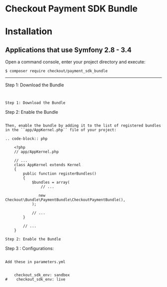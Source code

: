 
Checkout Payment SDK Bundle 
============




Installation
============

Applications that use Symfony 2.8 - 3.4
----------------------------------

Open a command console, enter your project directory and execute:



    $ composer require checkout/payment_sdk_bundle


----------------------------------------

Step 1: Download the Bundle
~~~~~~~~~~~~~~~~~~~~~~~~~~~


Step 1: Download the Bundle
~~~~~~~~~~~~~~~~~~~~~~~~~~~
Step 2: Enable the Bundle
~~~~~~~~~~~~~~~~~~~~~~~~~

Then, enable the bundle by adding it to the list of registered bundles
in the ``app/AppKernel.php`` file of your project:

.. code-block:: php

    <?php
    // app/AppKernel.php

    // ...
    class AppKernel extends Kernel
    {
        public function registerBundles()
        {
            $bundles = array(
                // ...

               new Checkout\Bundle\PaymentBundle\CheckoutPaymentBundle(),
            );

            // ...
        }

        // ...
    }

Step 2: Enable the Bundle
~~~~~~~~~~~~~~~~~~~~~~~~~
Step 3 : Configurations:
~~~~~~~~~~~~~~~~~~~~~~~~~

Add these in parameters.yml 


    checkout_sdk_env: sandbox
#    checkout_sdk_env: live